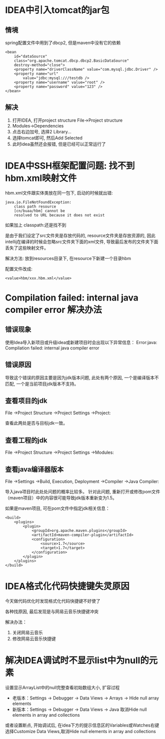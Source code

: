# IDEA中引入tomcat的jar包

## 情境

spring配置文件中用到了dbcp2, 但是maven中没有它的依赖
```
<bean 
    id="dataSource" 
    class="org.apache.tomcat.dbcp.dbcp2.BasicDataSource"
    destroy-method="close">
    <property name="driverClassName" value="com.mysql.jdbc.Driver" />
    <property name="url"
        value="jdbc:mysql:///testdb />
    <property name="username" value="root" />
    <property name="password" value="123" />
</bean>
```
## 解决

1. 打开IDEA, 打开project structure File->Project structure
2. Modules->Dependencies
3. 点击右边加号, 选择2 Library...
4. 选择tomcat即可, 然后Add Selected
5. 此时idea虽然还会报错, 但是已经可以正常运行了

# IDEA中SSH框架配置问题: 找不到hbm.xml映射文件

hbm.xml文件跟实体类放在同一包下,
启动的时候就出错:
```
java.io.FileNotFoundException: 
    class path resource 
    [cn/buaa/hbm] cannot be 
    resolved to URL because it does not exist
```
如果加上 classpath:还是找不到

是由于我们设定了src文件夹是存放代码的, 
resource文件夹是存放资源的, 
因此intellij在编译的时候会忽略src文件夹下面的xml文件, 
导致最后发布的文件夹下面丢失了这些映射文件。

解决方法: 放到resources目录下,
在resource下新建一个目录hbm

配置文件改成:
```
<value>hbm/xxx.hbm.xml</value>
```

# Compilation failed: internal java compiler error 解决办法

## 错误现象

使用Idea导入新项目或升级idea或新建项目时会出现以下异常信息：
Error:java: Compilation failed: internal java compiler error 

## 错误原因

导致这个错误的原因主要是因为jdk版本问题, 此处有两个原因, 一个是编译版本不匹配, 一个是当前项目jdk版本不支持。

## 查看项目的jdk

File ->Project Structure ->Project Settings ->Project:

查看此两处是否与目标jdk一致。

## 查看工程的jdk

File ->Project Structure ->Project Settings ->Modules:

## 查看java编译器版本

File ->Settings ->Build, Execution, Deployment ->Compiler ->Java Compiler:

导入java项目时此处处问题的概率比较多。
针对此问题, 重新打开或修改pom文件（maven项目）中的内容很可能导致jdk版本重新变为1.5。

如果是maven项目, 可在pom文件中指定jdk相关信息：
```
<build>
    <plugins>
        <plugin>
            <groupId>org.apache.maven.plugins</groupId>
            <artifactId>maven-compiler-plugin</artifactId>
            <configuration>
                <source>1.7</source>
                <target>1.7</target>
            </configuration>
        </plugin>
    </plugins>
</build>
```

# IDEA格式化代码快捷键失灵原因

今天做代码优化时发现格式化代码快捷键不好使了

各种找原因, 最后发现是与网易云音乐快捷键冲突

解决办法：
1. 关闭网易云音乐   
2. 修改网易云音乐快捷键

# 解决IDEA调试时不显示list中为null的元素

设置显示ArrayList中的null完整查看初始数组大小, 扩容过程

* 老版本：Settings -> Debugger -> Data Views -> Arrays -> Hide null array elements
* 新版本：Settings -> Debugger -> Data Views -> Java 取消Hide null elements in array and collections

或者设置断点, 开始调试后, 在idea下方的提示信息区的Variables或Watches右键选择Customize Data Views,取消Hide null elements in array and collections

